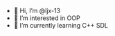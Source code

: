- 👋 Hi, I’m @ljx-13
- 👀 I’m interested in OOP
- 🌱 I’m currently learning C++ SDL

<!---
ljx-13/ljx-13 is a ✨ special ✨ repository because its `README.md` (this file) appears on your GitHub profile.
You can click the Preview link to take a look at your changes.
--->
